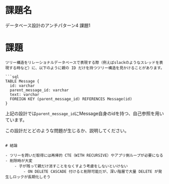 
# 課題名

データベース設計のアンチパターン4
課題1

# 課題

```
ツリー構造をリレーショナルデータベースで表現する際（例えばslackのようなスレッドを表現する時など）に、以下のように親の ID だけを持つツリー構造を見かけることがあります。

```sql
TABLE Message {
  id: varchar
  parent_message_id: varchar
  text: varchar
  FOREIGN KEY (parent_message_id) REFERENCES Message(id)
}
```

上記の設計では`parent_message_id`にMessage自身のidを持つ、自己参照を用いています。

この設計だとどのような問題が生じるか、説明してください。
```

# 結論

- ツリーを跨いだ取得には再帰的 CTE（WITH RECURSIVE）やアプリ側ループが必要になる
- 削除時が大変
    - 子が残って親だけ消すことをなくすよう考慮をしないといけない
        - ON DELETE CASCADE 付けると削除可能だが、深い階層で大量 DELETE が発生しロックが長期化しそう

